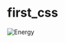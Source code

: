 # first_css
![Energy](https://github.com/user-attachments/assets/abb48532-8bec-41fd-a692-9602a943f0a6)
